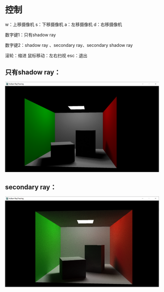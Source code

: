 # 控制

w：上移摄像机
s：下移摄像机
a：左移摄像机
d：右移摄像机

数字键1：只有shadow ray

数字键2：shadow ray 、secondary ray、secondary shadow ray

滚轮：缩进
鼠标移动：左右扫视
esc：退出



## 只有shadow ray：

![1](readme.assets/1.png)

## secondary ray：

![2](readme.assets/2.png)
